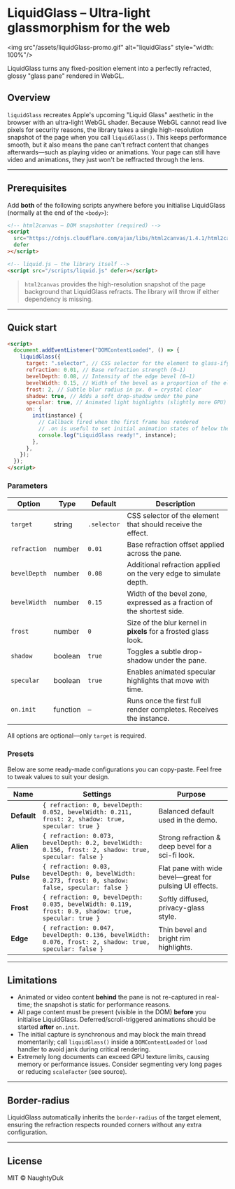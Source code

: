 # LiquidGlass – Ultra-light glassmorphism for the web

<img src"/assets/liquidGlass-promo.gif" alt="liquidGlass" style="width: 100%"/>

LiquidGlass turns any fixed-position element into a perfectly refracted, glossy "glass pane" rendered in WebGL.

## Overview

`liquidGlass` recreates Apple's upcoming "Liquid Glass" aesthetic in the browser with an ultra-light WebGL shader. Because WebGL cannot read live pixels for security reasons, the library takes a single high-resolution snapshot of the page when you call `liquidGlass()`. This keeps performance smooth, but it also means the pane can't refract content that changes afterwards—such as playing video or animations. Your page can still have video and animations, they just won't be reffracted through the lens.

---

## Prerequisites

Add **both** of the following scripts anywhere before you initialise LiquidGlass (normally at the end of the `<body>`):

```html
<!-- html2canvas – DOM snapshotter (required) -->
<script
  src="https://cdnjs.cloudflare.com/ajax/libs/html2canvas/1.4.1/html2canvas.min.js"
  defer
></script>

<!-- liquid.js – the library itself -->
<script src="/scripts/liquid.js" defer></script>
```

> `html2canvas` provides the high-resolution snapshot of the page background that LiquidGlass refracts. The library will throw if either dependency is missing.

---

## Quick start

```html
<script>
  document.addEventListener("DOMContentLoaded", () => {
    liquidGlass({
      target: ".selector", // CSS selector for the element to glass-ify
      refraction: 0.01, // Base refraction strength (0–1)
      bevelDepth: 0.08, // Intensity of the edge bevel (0–1)
      bevelWidth: 0.15, // Width of the bevel as a proportion of the element (0–1)
      frost: 2, // Subtle blur radius in px. 0 = crystal clear
      shadow: true, // Adds a soft drop-shadow under the pane
      specular: true, // Animated light highlights (slightly more GPU)
      on: {
        init(instance) {
          // Callback fired when the first frame has rendered
          // .on is useful to set initial animation states of below the fold elements, as the page content has to be visible on load to make it available to WebGL, before hiding it for example with gsap.set opacity 0, to then be animated in on scroll.
          console.log("LiquidGlass ready!", instance);
        },
      },
    });
  });
</script>
```

### Parameters

| Option       | Type     | Default     | Description                                                            |
| ------------ | -------- | ----------- | ---------------------------------------------------------------------- |
| `target`     | string   | `.selector` | CSS selector of the element that should receive the effect.            |
| `refraction` | number   | `0.01`      | Base refraction offset applied across the pane.                        |
| `bevelDepth` | number   | `0.08`      | Additional refraction applied on the very edge to simulate depth.      |
| `bevelWidth` | number   | `0.15`      | Width of the bevel zone, expressed as a fraction of the shortest side. |
| `frost`      | number   | `0`         | Size of the blur kernel in **pixels** for a frosted glass look.        |
| `shadow`     | boolean  | `true`      | Toggles a subtle drop-shadow under the pane.                           |
| `specular`   | boolean  | `true`      | Enables animated specular highlights that move with time.              |
| `on.init`    | function | `—`         | Runs once the first full render completes. Receives the instance.      |

All options are optional—only `target` is required.

### Presets

Below are some ready-made configurations you can copy-paste. Feel free to tweak values to suit your design.

| Name        | Settings                                                                                               | Purpose                                                 |
| ----------- | ------------------------------------------------------------------------------------------------------ | ------------------------------------------------------- |
| **Default** | `{ refraction: 0, bevelDepth: 0.052, bevelWidth: 0.211, frost: 2, shadow: true, specular: true }`      | Balanced default used in the demo.                      |
| **Alien**   | `{ refraction: 0.073, bevelDepth: 0.2, bevelWidth: 0.156, frost: 2, shadow: true, specular: false }`   | Strong refraction & deep bevel for a sci-fi look.       |
| **Pulse**   | `{ refraction: 0.03, bevelDepth: 0, bevelWidth: 0.273, frost: 0, shadow: false, specular: false }`     | Flat pane with wide bevel—great for pulsing UI effects. |
| **Frost**   | `{ refraction: 0, bevelDepth: 0.035, bevelWidth: 0.119, frost: 0.9, shadow: true, specular: true }`    | Softly diffused, privacy-glass style.                   |
| **Edge**    | `{ refraction: 0.047, bevelDepth: 0.136, bevelWidth: 0.076, frost: 2, shadow: true, specular: false }` | Thin bevel and bright rim highlights.                   |

---

## Limitations

- Animated or video content **behind** the pane is not re-captured in real-time; the snapshot is static for performance reasons.
- All page content must be present (visible in the DOM) **before** you initialise LiquidGlass. Deferred/scroll-triggered animations should be started **after** `on.init`.
- The initial capture is synchronous and may block the main thread momentarily; call `liquidGlass()` inside a `DOMContentLoaded` or `load` handler to avoid jank during critical rendering.
- Extremely long documents can exceed GPU texture limits, causing memory or performance issues. Consider segmenting very long pages or reducing `scaleFactor` (see source).

---

## Border-radius

LiquidGlass automatically inherits the `border-radius` of the target element, ensuring the refraction respects rounded corners without any extra configuration.

---

## License

MIT © NaughtyDuk
